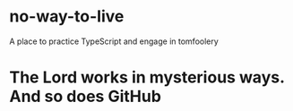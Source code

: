 # no-way-to-live
A place to practice TypeScript and engage in tomfoolery

# The Lord works in mysterious ways. And so does GitHub
